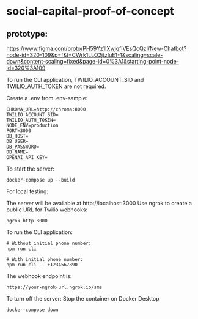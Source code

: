 # social-capital-proof-of-concept

## prototype:
https://www.figma.com/proto/PH59Yz1IXwjqfiVEsQcQzI/New-Chatbot?node-id=320-109&p=f&t=CWrk1LLQ2jtzIuE1-1&scaling=scale-down&content-scaling=fixed&page-id=0%3A1&starting-point-node-id=320%3A109

To run the CLI application, TWILIO_ACCOUNT_SID and TWILIO_AUTH_TOKEN are not required.


Create a .env from .env-sample:
```
CHROMA_URL=http://chroma:8000
TWILIO_ACCOUNT_SID=
TWILIO_AUTH_TOKEN=
NODE_ENV=production
PORT=3000
DB_HOST=
DB_USER=
DB_PASSWORD=
DB_NAME=
OPENAI_API_KEY=
```

To start the server:
```
docker-compose up --build
```

For local testing:

The server will be available at http://localhost:3000
Use ngrok to create a public URL for Twilio webhooks:

```
ngrok http 3000
```

To run the CLI application:
```
# Without initial phone number:
npm run cli

# With initial phone number:
npm run cli -- +1234567890
```

The webhook endpoint is:
```
https://your-ngrok-url.ngrok.io/sms
```

To turn off the server:
Stop the container on Docker Desktop
```
docker-compose down
```
